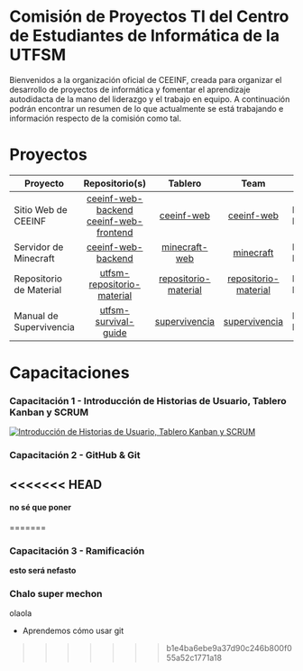# Comisión de Proyectos TI del Centro de Estudiantes de Informática de la UTFSM

Bienvenidos a la organización oficial de CEEINF, creada para organizar el desarrollo de proyectos de informática y fomentar el aprendizaje autodidacta de la mano del liderazgo y el trabajo en equipo. A continuación podrán encontrar un resumen de lo que actualmente se está trabajando e información respecto de la comisión como tal.

# Proyectos

| Proyecto            |                                                                    Repositorio(s)                                                                   |                            Tablero                            |                                 Team                                | Estado        |
|---------------------|:---------------------------------------------------------------------------------------------------------------------------------------------------:|:-------------------------------------------------------------:|:-------------------------------------------------------------------:|---------------|
| Sitio Web de CEEINF | [ceeinf-web-backend](https://github.com/CEEINF-UTFSM/ceeinf-web-backend) <br /> [ceeinf-web-frontend](https://github.com/CEEINF-UTFSM/ceeinf-web-frontend) | [ceeinf-web](https://github.com/orgs/CEEINF-UTFSM/projects/3) | [ceeinf-web](https://github.com/orgs/CEEINF-UTFSM/teams/ceeinf-web) | En Desarrollo |
| Servidor de Minecraft | [ceeinf-web-backend](https://github.com/CEEINF-UTFSM/minecraft-web) | [minecraft-web](https://github.com/orgs/CEEINF-UTFSM/projects/6) | [minecraft](https://github.com/orgs/CEEINF-UTFSM/teams/minecraft)		| En Desarrollo |
| Repositorio de Material | [utfsm-repositorio-material](https://github.com/CEEINF-UTFSM/utfsm-repositorio-material) | [repositorio-material](https://github.com/orgs/CEEINF-UTFSM/projects/5) |[repositorio-material](https://github.com/orgs/CEEINF-UTFSM/teams/repositorio-material)| En Desarrollo |
|Manual de Supervivencia| [utfsm-survival-guide](https://github.com/CEEINF-UTFSM/utfsm-survival-guide) | [supervivencia](https://github.com/orgs/CEEINF-UTFSM/projects/4) | [supervivencia](https://github.com/orgs/CEEINF-UTFSM/teams/supervivencia) | En Desarrollo |

# Capacitaciones

### Capacitación 1 - Introducción de Historias de Usuario, Tablero Kanban y SCRUM

[![Introducción de Historias de Usuario, Tablero Kanban y SCRUM](https://img.youtube.com/vi/zo6dTz2xjdY/0.jpg)](https://www.youtube.com/watch?v=zo6dTz2xjdY "Introducción de Historias de Usuario, Tablero Kanban y SCRUM")


### Capacitación 2 - GitHub & Git
<<<<<<< HEAD
---
#### no sé que poner 
=======

### Capacitación 3 - Ramificación
__esto será nefasto__
### Chalo super mechon

olaola

* Aprendemos cómo usar git
>>>>>>> b1e4ba6ebe9a37d90c246b800f055a52c1771a18
